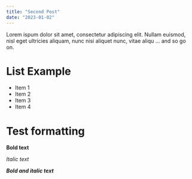 ```yaml
---
title: "Second Post"
date: "2023-01-02"
---
```


Lorem ispum dolor sit amet, consectetur adipiscing elit. Nullam euismod, nisl eget ultricies aliquam, nunc nisi aliquet nunc, vitae aliqu ... and so go on.

# List Example

- Item 1
- Item 2
- Item 3
- Item 4

# Test formatting

**Bold text**

_Italic text_

**_Bold and italic text_**

